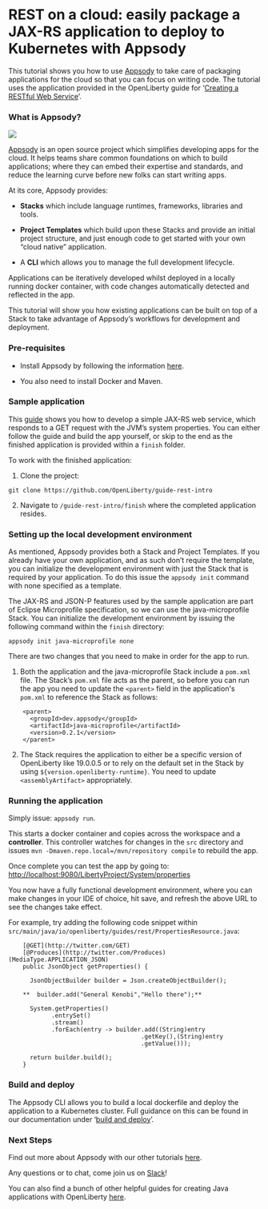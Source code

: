 
# REST on a cloud: easily package a JAX-RS application to deploy to Kubernetes with Appsody

This tutorial shows you how to use [Appsody](https://appsody.dev) to take care of packaging applications for the cloud so that you can focus on writing code. The tutorial uses the application provided in the OpenLiberty guide for ‘[Creating a RESTful Web Service](https://openliberty.io/guides/rest-intro.html)’.

### What is Appsody?

![](https://cdn-images-1.medium.com/max/2000/1*5SXWG-TQiEaRNabFsTnnXQ.png)

[Appsody](https://appsody.dev) is an open source project which simplifies developing apps for the cloud. It helps teams share common foundations on which to build applications; where they can embed their expertise and standards, and reduce the learning curve before new folks can start writing apps.

At its core, Appsody provides:

* **Stacks** which include language runtimes, frameworks, libraries and tools.

* **Project Templates** which build upon these Stacks and provide an initial project structure, and just enough code to get started with your own “cloud native” application.

* A **CLI** which allows you to manage the full development lifecycle.

Applications can be iteratively developed whilst deployed in a locally running docker container, with code changes automatically detected and reflected in the app.

This tutorial will show you how existing applications can be built on top of a Stack to take advantage of Appsody’s workflows for development and deployment.

### Pre-requisites

* Install Appsody by following the information [here](https://appsody.dev/docs/installing/installing-appsody).

* You also need to install Docker and Maven.

### Sample application

This [guide](https://openliberty.io/guides/rest-intro.html) shows you how to develop a simple JAX-RS web service, which responds to a GET request with the JVM’s system properties. You can either follow the guide and build the app yourself, or skip to the end as the finished application is provided within a `finish` folder.

To work with the finished application:

1. Clone the project:

```
git clone https://github.com/OpenLiberty/guide-rest-intro
```

2. Navigate to `/guide-rest-intro/finish` where the completed application resides.

### Setting up the local development environment

As mentioned, Appsody provides both a Stack and Project Templates. If you already have your own application, and as such don’t require the template, you can initialize the development environment with just the Stack that is required by your application. To do this issue the `appsody init` command with none specified as a template.

The JAX-RS and JSON-P features used by the sample application are part of Eclipse Microprofile specification, so we can use the java-microprofile Stack. You can initialize the development environment by issuing the following command within the `finish` directory:

```
appsody init java-microprofile none
```

There are two changes that you need to make in order for the app to run.

1. Both the application and the java-microprofile Stack include a `pom.xml` file. The Stack’s `pom.xml` file acts as the parent, so before you can run the app you need to update the `<parent>` field in the application's `pom.xml` to reference the Stack as follows:

```
    <parent>
      <groupId>dev.appsody</groupId>
      <artifactId>java-microprofile</artifactId>
      <version>0.2.1</version>
    </parent>
```

2. The Stack requires the application to either be a specific version of OpenLiberty like 19.0.0.5 or to rely on the default set in the Stack by using `${version.openliberty-runtime}`. You need to update `<assemblyArtifact>` appropriately.

### Running the application

Simply issue: `appsody run`.

This starts a docker container and copies across the workspace and a **controller**. This controller watches for changes in the `src` directory and issues `mvn -Dmaven.repo.local=/mvn/repository compile` to rebuild the app.

Once complete you can test the app by going to:
[http://localhost:9080/LibertyProject/System/properties](http://localhost:9080/LibertyProject/System/properties)

You now have a fully functional development environment, where you can make changes in your IDE of choice, hit save, and refresh the above URL to see the changes take effect.

For example, try adding the following code snippet within `src/main/java/io/openliberty/guides/rest/PropertiesResource.java`:

```
    [@GET](http://twitter.com/GET)
    [@Produces](http://twitter.com/Produces)(MediaType.APPLICATION_JSON)
    public JsonObject getProperties() {

      JsonObjectBuilder builder = Json.createObjectBuilder();

    **  builder.add("General Kenobi","Hello there");**

      System.getProperties()
            .entrySet()
            .stream()
            .forEach(entry -> builder.add((String)entry
                                     .getKey(),(String)entry
                                     .getValue()));

      return builder.build();
    }
```

### Build and deploy

The Appsody CLI allows you to build a local dockerfile and deploy the application to a Kubernetes cluster. Full guidance on this can be found in our documentation under ‘[build and deploy](https://appsody.dev/docs/using-appsody/building-and-deploying)’.

### Next Steps

Find out more about Appsody with our other tutorials [here](https://medium.com/appsody).

Any questions or to chat, come join us on [Slack](http://appsody-slack.eu-gb.mybluemix.net/)!

You can also find a bunch of other helpful guides for creating Java applications with OpenLiberty [here](https://openliberty.io/guides).
